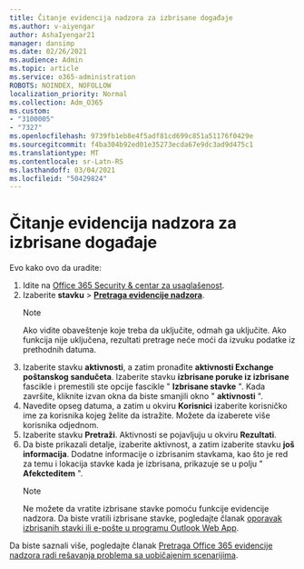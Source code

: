 ```yaml
---
title: Čitanje evidencija nadzora za izbrisane događaje
ms.author: v-aiyengar
author: AshaIyengar21
manager: dansimp
ms.date: 02/26/2021
ms.audience: Admin
ms.topic: article
ms.service: o365-administration
ROBOTS: NOINDEX, NOFOLLOW
localization_priority: Normal
ms.collection: Adm_O365
ms.custom:
- "3100005"
- "7327"
ms.openlocfilehash: 9739fb1eb8e4f5adf81cd699c851a51176f0429e
ms.sourcegitcommit: f4ba304b92ed01e35273ecda67e9dc3ad9d475c1
ms.translationtype: MT
ms.contentlocale: sr-Latn-RS
ms.lasthandoff: 03/04/2021
ms.locfileid: "50429824"
---
```

# <a name="read-the-audit-logs-for-deleted-events"></a>Čitanje evidencija nadzora za izbrisane događaje

Evo kako ovo da uradite:

1. Idite na [Office 365 Security & centar za usaglašenost](https://go.microsoft.com/fwlink/p/?linkid=2077143).
1. Izaberite **stavku**  >  [**Pretraga evidencije nadzora**](https://go.microsoft.com/fwlink/?linkid=2103759).
    > [!NOTE]
    > Ako vidite obaveštenje koje treba da uključite, odmah ga uključite. Ako funkcija nije uključena, rezultati pretrage neće moći da izvuku podatke iz prethodnih datuma.
1. Izaberite stavku **aktivnosti**, a zatim pronađite **aktivnosti Exchange poštanskog sandučeta**. Izaberite stavku **izbrisane poruke iz izbrisane** fascikle i premestili ste opcije fascikle " **Izbrisane stavke** ". Kada završite, kliknite izvan okna da biste smanjili okno " **aktivnosti** ".
1. Navedite opseg datuma, a zatim u okviru **Korisnici** izaberite korisničko ime za korisnika kojeg želite da istražite. Možete da izaberete više korisnika odjednom.
1. Izaberite stavku **Pretraži**. Aktivnosti se pojavljuju u okviru **Rezultati**.
1. Da biste prikazali detalje, izaberite aktivnost, a zatim izaberite stavku **još informacija**. Dodatne informacije o izbrisanim stavkama, kao što je red za temu i lokacija stavke kada je izbrisana, prikazuje se u polju " **Afekcteditem** ".
    > [!NOTE]
    > Ne možete da vratite izbrisane stavke pomoću funkcije evidencije nadzora. Da biste vratili izbrisane stavke, pogledajte članak [oporavak izbrisanih stavki ili e-pošte u programu Outlook Web App](https://go.microsoft.com/fwlink/?linkid=2103759).

Da biste saznali više, pogledajte članak [Pretraga Office 365 evidencije nadzora radi rešavanja problema sa uobičajenim scenarijima](https://go.microsoft.com/fwlink/?linkid=2103944).
